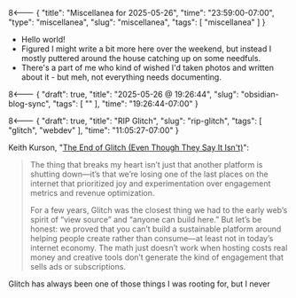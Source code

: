 8<--- { "title": "Miscellanea for 2025-05-26", "time": "23:59:00-07:00", "type": "miscellanea", "slug": "miscellanea", "tags": [ "miscellanea" ] }

- Hello world!
- Figured I might write a bit more here over the weekend, but instead I mostly puttered around the house catching up on some needfuls.
- There's a part of me who kind of wished I'd taken photos and written about it - but meh, not everything needs documenting.

8<--- { "draft": true, "title": "2025-05-26 @ 19:26:44", "slug": "obsidian-blog-sync", "tags": [ "" ], "time": "19:26:44-07:00" }



8<--- { "draft": true, "title": "RIP Glitch", "slug": "rip-glitch", "tags": [ "glitch", "webdev" ], "time": "11:05:27-07:00" }

Keith Kurson, "[The End of Glitch (Even Though They Say It Isn't)](https://blog.keith.is/blog/the-end-of-glitch-even-though-they-say-it-isnt/)":

> The thing that breaks my heart isn’t just that another platform is shutting down—it’s that we’re losing one of the last places on the internet that prioritized joy and experimentation over engagement metrics and revenue optimization.
> 
> For a few years, Glitch was the closest thing we had to the early web’s spirit of “view source” and “anyone can build here.” But let’s be honest: we proved that you can’t build a sustainable platform around helping people create rather than consume—at least not in today’s internet economy. The math just doesn’t work when hosting costs real money and creative tools don’t generate the kind of engagement that sells ads or subscriptions.

Glitch has always been one of those things I was rooting for, but I never 